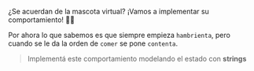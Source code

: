 ¿Se acuerdan de la mascota virtual? ¡Vamos a implementar su comportamiento! :dog::iphone: 

Por ahora lo que sabemos es que siempre empieza `hambrienta`, pero cuando se le da la orden de `comer` se pone `contenta`.

> Implementá este comportamiento modelando el estado con **strings** 